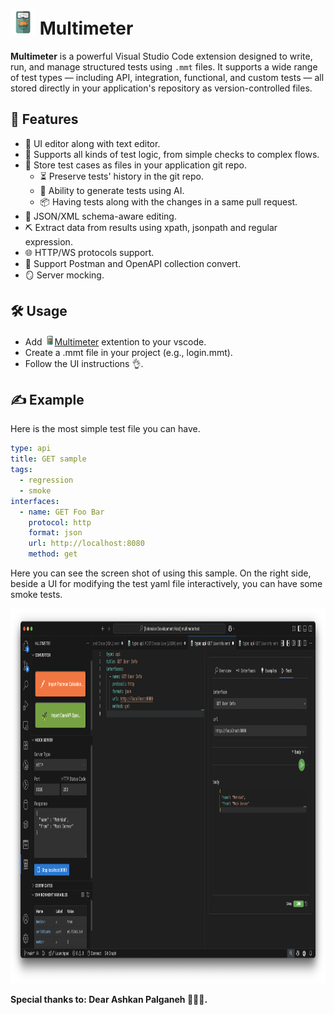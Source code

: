 # <img src="res/icon.png" alt="Multimeter Logo" width="40" height="40"/> Multimeter

**Multimeter** is a powerful Visual Studio Code extension designed to write, run, and manage structured tests using `.mmt` files. It supports a wide range of test types — including API, integration, functional, and custom tests — all stored directly in your application's repository as version-controlled files.

## 🚀 Features

- 🧩 UI editor along with text editor.
- 🧪 Supports all kinds of test logic, from simple checks to complex flows.
- 💾 Store test cases as files in your application git repo.
  - ⏳ Preserve tests' history in the git repo.
  - 🤖 Ability to generate tests using AI.
  - 📦 Having tests along with the changes in a same pull request.
- 🧱 JSON/XML schema-aware editing.
- ⛏️ Extract data from results using xpath, jsonpath and regular expression.
- 🌐 HTTP/WS protocols support.
- 🔄 Support Postman and OpenAPI collection convert.
- 🪞 Server mocking.

## 🛠️ Usage
- Add <img src="res/icon.png" alt="Multimeter Logo" width="16" height="16"/>[Multimeter](https://marketplace.visualstudio.com/items?itemName=mshobeyri.multimeter) extention to your vscode.
- Create a .mmt file in your project (e.g., login.mmt).
- Follow the UI instructions 👌.

## ✍️ Example

Here is the most simple test file you can have.
```yaml
type: api
title: GET sample
tags:
  - regression
  - smoke
interfaces:
  - name: GET Foo Bar
    protocol: http
    format: json
    url: http://localhost:8080
    method: get
```

Here you can see the screen shot of using this sample. On the right side, beside a UI for modifying the test yaml file interactively, you can have some smoke tests.

<img src="screenshots/simple_get.png" alt="Multimeter simple get" width="800" height="600"/> 

**Special thanks to: Dear Ashkan Palganeh 👨🏻‍🦱.**